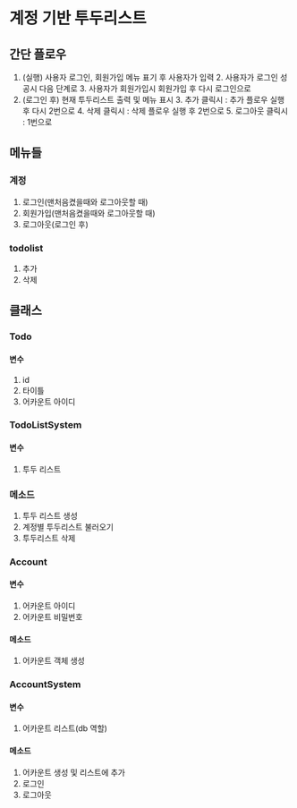 # 계정 기반 투두리스트

## 간단 플로우
1. (실행) 사용자 로그인, 회원가입 메뉴 표기 후 사용자가 입력
   2. 사용자가 로그인 성공시 다음 단계로
   3. 사용자가 회원가입시 회원가입 후 다시 로그인으로
2. (로그인 후) 현재 투두리스트 출력 및 메뉴 표시
   3. 추가 클릭시 : 추가 플로우 실행 후 다시 2번으로
   4. 삭제 클릭시 : 삭제 플로우 실행 후 2번으로
   5. 로그아웃 클릭시 : 1번으로

## 메뉴들

### 계정
1. 로그인(맨처음켰을때와 로그아웃할 때)
2. 회원가입(맨처음켰을때와 로그아웃할 때)
3. 로그아웃(로그인 후)

### todolist
1. 추가
2. 삭제

## 클래스

### Todo

#### 변수
1. id
2. 타이틀
3. 어카운트 아이디

### TodoListSystem

#### 변수
1. 투두 리스트

### 메소드
1. 투두 리스트 생성
2. 계정별 투두리스트 불러오기
3. 투두리스트 삭제

### Account

#### 변수
1. 어카운트 아이디
2. 어카운트 비밀번호

#### 메소드
1. 어카운트 객체 생성

### AccountSystem

#### 변수
1. 어카운트 리스트(db 역할)

#### 메소드
1. 어카운트 생성 및 리스트에 추가
2. 로그인
3. 로그아웃